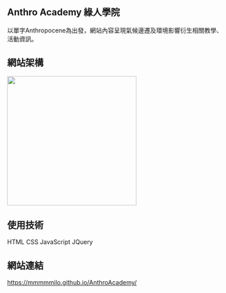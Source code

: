 ## Anthro Academy 綠人學院 

以單字Anthropocene為出發，網站內容呈現氣候邊遷及環境影響衍生相關教學、活動資訊。

## 網站架構  

<img src="https://github.com/MMMMMilo/AnthroAcademy/assets/152141976/6e1232dc-af8e-4998-a1ac-2dbf7ba288ee
" width="300">  

## 使用技術  

HTML CSS JavaScript JQuery  

## 網站連結  

<https://mmmmmilo.github.io/AnthroAcademy/>
